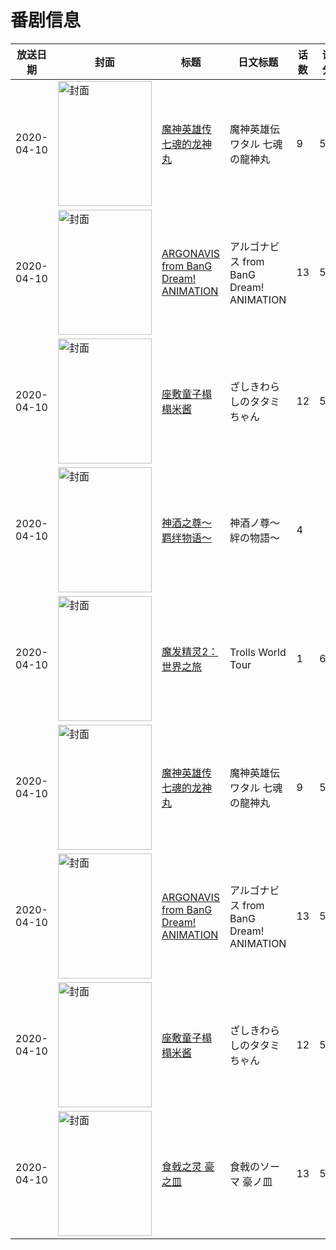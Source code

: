 # 番剧信息

|放送日期|封面|标题|日文标题|话数|评分|评分人数|
|---|---|---|---|---|---|---|
|2020-04-10|<img src="https://lain.bgm.tv/pic/cover/c/ad/b7/292861_oaSkD.jpg" alt="封面" style="width:150px;height:200px;object-fit:cover;">|[魔神英雄传 七魂的龙神丸](https://bangumi.tv/subject/292861)|魔神英雄伝ワタル 七魂の龍神丸|9|5.3|101人评分|
|2020-04-10|<img src="https://lain.bgm.tv/pic/cover/c/97/af/294202_XJkjk.jpg" alt="封面" style="width:150px;height:200px;object-fit:cover;">|[ARGONAVIS from BanG Dream! ANIMATION](https://bangumi.tv/subject/294202)|アルゴナビス from BanG Dream! ANIMATION|13|5.9|127人评分|
|2020-04-10|<img src="https://lain.bgm.tv/pic/cover/c/53/4a/294120_h8HdW.jpg" alt="封面" style="width:150px;height:200px;object-fit:cover;">|[座敷童子榻榻米酱](https://bangumi.tv/subject/294120)|ざしきわらしのタタミちゃん|12|5.9|162人评分|
|2020-04-10|<img src="https://lain.bgm.tv/pic/cover/c/29/5f/304604_15eUm.jpg" alt="封面" style="width:150px;height:200px;object-fit:cover;">|[神酒之尊～羁绊物语～](https://bangumi.tv/subject/304604)|神酒ノ尊～絆の物語～|4|||
|2020-04-10|<img src="https://lain.bgm.tv/pic/cover/c/ac/ec/210400_VJ3Jv.jpg" alt="封面" style="width:150px;height:200px;object-fit:cover;">|[魔发精灵2：世界之旅](https://bangumi.tv/subject/210400)|Trolls World Tour|1|6.5|13人评分|
|2020-04-10|<img src="https://lain.bgm.tv/pic/cover/c/ad/b7/292861_oaSkD.jpg" alt="封面" style="width:150px;height:200px;object-fit:cover;">|[魔神英雄传 七魂的龙神丸](https://bangumi.tv/subject/292861)|魔神英雄伝ワタル 七魂の龍神丸|9|5.3|101人评分|
|2020-04-10|<img src="https://lain.bgm.tv/pic/cover/c/97/af/294202_XJkjk.jpg" alt="封面" style="width:150px;height:200px;object-fit:cover;">|[ARGONAVIS from BanG Dream! ANIMATION](https://bangumi.tv/subject/294202)|アルゴナビス from BanG Dream! ANIMATION|13|5.9|127人评分|
|2020-04-10|<img src="https://lain.bgm.tv/pic/cover/c/53/4a/294120_h8HdW.jpg" alt="封面" style="width:150px;height:200px;object-fit:cover;">|[座敷童子榻榻米酱](https://bangumi.tv/subject/294120)|ざしきわらしのタタミちゃん|12|5.9|162人评分|
|2020-04-10|<img src="https://lain.bgm.tv/pic/cover/c/e0/0b/296820_2wOOo.jpg" alt="封面" style="width:150px;height:200px;object-fit:cover;">|[食戟之灵 豪之皿](https://bangumi.tv/subject/296820)|食戟のソーマ 豪ノ皿|13|5.9|1507人评分|
